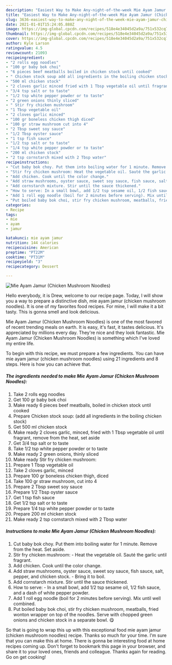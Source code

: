```yaml
---
description: "Easiest Way to Make Any-night-of-the-week Mie Ayam Jamur (Chicken Mushroom Noodles)"
title: "Easiest Way to Make Any-night-of-the-week Mie Ayam Jamur (Chicken Mushroom Noodles)"
slug: 3636-easiest-way-to-make-any-night-of-the-week-mie-ayam-jamur-chicken-mushroom-noodles
date: 2021-01-01T15:24:05.888Z
image: https://img-global.cpcdn.com/recipes/518e4e34045d2a9a/751x532cq70/mie-ayam-jamur-chicken-mushroom-noodles-recipe-main-photo.jpg
thumbnail: https://img-global.cpcdn.com/recipes/518e4e34045d2a9a/751x532cq70/mie-ayam-jamur-chicken-mushroom-noodles-recipe-main-photo.jpg
cover: https://img-global.cpcdn.com/recipes/518e4e34045d2a9a/751x532cq70/mie-ayam-jamur-chicken-mushroom-noodles-recipe-main-photo.jpg
author: Kyle Larson
ratingvalue: 4.5
reviewcount: 21093
recipeingredient:
- "2 rolls egg noodles"
- "100 gr baby bok choi"
- "6 pieces beef meatballs boiled in chicken stock until cooked"
- " Chicken stock soup add all ingredients in the boiling chicken stock"
- "500 ml chicken stock"
- "2 cloves garlic minced fried with 1 Tbsp vegetable oil until fragrant remove from the heat set aside"
- "3/4 tsp salt or to taste"
- "1/2 tsp white pepper powder or to taste"
- "2 green onions thinly sliced"
- " Stir fry chicken mushroom"
- "1 Tbsp vegetable oil"
- "2 cloves garlic minced"
- "100 gr boneless chicken thigh diced"
- "100 gr straw mushroom cut into 4"
- "2 Tbsp sweet soy sauce"
- "1/2 Tbsp oyster sauce"
- "1 tsp fish sauce"
- "1/2 tsp salt or to taste"
- "1/4 tsp white pepper powder or to taste"
- "200 ml chicken stock"
- "2 tsp cornstarch mixed with 2 Tbsp water"
recipeinstructions:
- "Cut baby bok choy. Put them into boiling water for 1 minute. Remove from the heat. Set aside."
- "Stir fry chicken mushroom: Heat the vegetable oil. Sauté the garlic until fragrant."
- "Add chicken. Cook until the color change."
- "Add straw mushrooms, oyster sauce, sweet soy sauce, fish sauce, salt, pepper, and chicken stock. Bring it to boil."
- "Add cornstarch mixture. Stir until the sauce thickened."
- "How to serve: In a small bowl, add 1/2 tsp sesame oil, 1/2 fish sauce, and a dash of white pepper powder."
- "Add 1 roll egg noodle (boil for 2 minutes before serving). Mix until well combined."
- "Put boiled baby bok choi, stir fry chicken mushroom, meatballs, fried wonton wrapper on top of the noodles. Serve with chopped green onions and chicken stock in a separate bowl. 😋"
categories:
- Recipe
tags:
- mie
- ayam
- jamur

katakunci: mie ayam jamur 
nutrition: 144 calories
recipecuisine: American
preptime: "PT22M"
cooktime: "PT31M"
recipeyield: "3"
recipecategory: Dessert

---
```



![Mie Ayam Jamur (Chicken Mushroom Noodles)](https://img-global.cpcdn.com/recipes/518e4e34045d2a9a/751x532cq70/mie-ayam-jamur-chicken-mushroom-noodles-recipe-main-photo.jpg)

Hello everybody, it is Drew, welcome to our recipe page. Today, I will show you a way to prepare a distinctive dish, mie ayam jamur (chicken mushroom noodles). It is one of my favorites food recipes. For mine, I will make it a bit tasty. This is gonna smell and look delicious.

Mie Ayam Jamur (Chicken Mushroom Noodles) is one of the most favored of recent trending meals on earth. It is easy, it's fast, it tastes delicious. It's appreciated by millions every day. They're nice and they look fantastic. Mie Ayam Jamur (Chicken Mushroom Noodles) is something which I've loved my entire life.




To begin with this recipe, we must prepare a few ingredients. You can have mie ayam jamur (chicken mushroom noodles) using 21 ingredients and 8 steps. Here is how you can achieve that.

<!--inarticleads1-->

##### The ingredients needed to make Mie Ayam Jamur (Chicken Mushroom Noodles):

1. Take 2 rolls egg noodles
1. Get 100 gr baby bok choi
1. Make ready 6 pieces beef meatballs, boiled in chicken stock until cooked
1. Prepare  Chicken stock soup: (add all ingredients in the boiling chicken stock)
1. Get 500 ml chicken stock
1. Make ready 2 cloves garlic, minced, fried with 1 Tbsp vegetable oil until fragrant, remove from the heat, set aside
1. Get 3/4 tsp salt or to taste
1. Take 1/2 tsp white pepper powder or to taste
1. Make ready 2 green onions, thinly sliced
1. Make ready  Stir fry chicken mushroom:
1. Prepare 1 Tbsp vegetable oil
1. Take 2 cloves garlic, minced
1. Prepare 100 gr boneless chicken thigh, diced
1. Take 100 gr straw mushroom, cut into 4
1. Prepare 2 Tbsp sweet soy sauce
1. Prepare 1/2 Tbsp oyster sauce
1. Get 1 tsp fish sauce
1. Get 1/2 tsp salt or to taste
1. Prepare 1/4 tsp white pepper powder or to taste
1. Prepare 200 ml chicken stock
1. Make ready 2 tsp cornstarch mixed with 2 Tbsp water




<!--inarticleads2-->

##### Instructions to make Mie Ayam Jamur (Chicken Mushroom Noodles):

1. Cut baby bok choy. Put them into boiling water for 1 minute. Remove from the heat. Set aside.
1. Stir fry chicken mushroom: - Heat the vegetable oil. Sauté the garlic until fragrant.
1. Add chicken. Cook until the color change.
1. Add straw mushrooms, oyster sauce, sweet soy sauce, fish sauce, salt, pepper, and chicken stock. - Bring it to boil.
1. Add cornstarch mixture. Stir until the sauce thickened.
1. How to serve: - In a small bowl, add 1/2 tsp sesame oil, 1/2 fish sauce, and a dash of white pepper powder.
1. Add 1 roll egg noodle (boil for 2 minutes before serving). Mix until well combined.
1. Put boiled baby bok choi, stir fry chicken mushroom, meatballs, fried wonton wrapper on top of the noodles. Serve with chopped green onions and chicken stock in a separate bowl. 😋




So that is going to wrap this up with this exceptional food mie ayam jamur (chicken mushroom noodles) recipe. Thanks so much for your time. I'm sure that you can make this at home. There is gonna be interesting food at home recipes coming up. Don't forget to bookmark this page in your browser, and share it to your loved ones, friends and colleague. Thanks again for reading. Go on get cooking!
